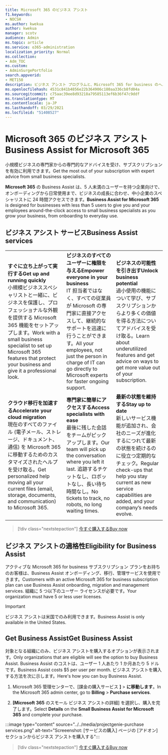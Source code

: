 ```yaml
---
title: Microsoft 365 のビジネス アシスト
f1.keywords:
- NOCSH
ms.author: kwekua
author: kwekua
manager: scotv
audience: Admin
ms.topic: article
ms.service: o365-administration
localization_priority: Normal
ms.collection:
- Adm_TOC
ms.custom:
- AdminSurgePortfolio
search.appverid:
- MET150
description: ビジネス アシスト プログラムと、Microsoft 365 for business のヘルプと使用状況の改善に組織を支援する方法について説明します。
ms.openlocfilehash: 4531c841b4856e22b364906c180aa336cb8fd04a
ms.sourcegitcommit: c75aac39ee8d93218a79585113ef6b36f47c9ddf
ms.translationtype: MT
ms.contentlocale: ja-JP
ms.lasthandoff: 03/29/2021
ms.locfileid: "51408527"
---
```

# <a name="business-assist-for-microsoft-365"></a><span data-ttu-id="2777e-103">Microsoft 365 のビジネス アシスト</span><span class="sxs-lookup"><span data-stu-id="2777e-103">Business Assist for Microsoft 365</span></span>

<span data-ttu-id="2777e-104">小規模ビジネスの専門家からの専門的なアドバイスを受け、サブスクリプションを有効に利用できます。</span><span class="sxs-lookup"><span data-stu-id="2777e-104">Get the most out of your subscription with expert advice from small business specialists.</span></span>

<span data-ttu-id="2777e-105">**Microsoft 365** の Business Assist は、5 人未満のユーザーを持つ企業向けで、オンボーディングから日常使用まで、ビジネスの成長に合わせ、中小企業のスペシャリストに 24 時間アクセスできます。</span><span class="sxs-lookup"><span data-stu-id="2777e-105">**Business Assist for Microsoft 365** is designed for businesses with less than 5 users to give you and your employees around-the-clock access to small business specialists as you grow your business, from onboarding to everyday use.</span></span>

## <a name="business-assist-services"></a><span data-ttu-id="2777e-106">ビジネス アシスト サービス</span><span class="sxs-lookup"><span data-stu-id="2777e-106">Business Assist services</span></span>

||||
|:-----|:-----|:-----|
|<span data-ttu-id="2777e-107">**すぐに立ち上がって実行する**</span><span class="sxs-lookup"><span data-stu-id="2777e-107">**Get up and running quickly**</span></span> <br> <span data-ttu-id="2777e-108">小規模ビジネススペシャリストと一緒に、ビジネスを保護し、プロフェッショナルな外観を提供する Microsoft 365 機能をセットアップします。</span><span class="sxs-lookup"><span data-stu-id="2777e-108">Work with a small business specialist to set up Microsoft 365 features that protect your business and give it a professional look.</span></span> |<span data-ttu-id="2777e-109">**ビジネスのすべてのユーザーに権限を与える**</span><span class="sxs-lookup"><span data-stu-id="2777e-109">**Empower everyone in your business**</span></span> <br> <span data-ttu-id="2777e-110">IT 担当者ではなく、すべての従業員が Microsoft の専門家に直接アクセスして、継続的なサポートを迅速に行うことができます。</span><span class="sxs-lookup"><span data-stu-id="2777e-110">All your employees, not just the person in charge of IT can go directly to Microsoft experts for faster ongoing support.</span></span> |<span data-ttu-id="2777e-111">**ビジネスの可能性を引き出す**</span><span class="sxs-lookup"><span data-stu-id="2777e-111">**Unlock business potential**</span></span> <br> <span data-ttu-id="2777e-112">過小使用の機能について学び、サブスクリプションからより多くの価値を得る方法についてアドバイスを受け取る。</span><span class="sxs-lookup"><span data-stu-id="2777e-112">Learn about underutilized features and get advice on ways to get more value out of your subscription.</span></span> |
|<span data-ttu-id="2777e-113">**クラウド移行を加速する**</span><span class="sxs-lookup"><span data-stu-id="2777e-113">**Accelerate your cloud migration**</span></span> <br> <span data-ttu-id="2777e-114">現在のすべてのファイル (電子メール、ストレージ、ドキュメント、通信) を Microsoft 365 に移動するためのカスタマイズされたヘルプを受け取る。</span><span class="sxs-lookup"><span data-stu-id="2777e-114">Get personalized help moving all your current files (email, storage, documents, and communication) to Microsoft 365.</span></span> |<span data-ttu-id="2777e-115">**専門家に簡単にアクセスする**</span><span class="sxs-lookup"><span data-stu-id="2777e-115">**Access specialists with ease**</span></span> <br> <span data-ttu-id="2777e-116">最後に残した会話をチームがピックアップします。</span><span class="sxs-lookup"><span data-stu-id="2777e-116">Our team will pick up the conversation where you left it last.</span></span> <span data-ttu-id="2777e-117">追跡するチケットなし、ロボットなし、長い待ち時間なし。</span><span class="sxs-lookup"><span data-stu-id="2777e-117">No tickets to track, no robots, no long waiting times.</span></span> |<span data-ttu-id="2777e-118">**最新の状態を維持する**</span><span class="sxs-lookup"><span data-stu-id="2777e-118">**Stay up to date**</span></span> <br> <span data-ttu-id="2777e-119">新しいサービス機能が追加され、会社のニーズが進化するにつれて最新の状態を続けるのに役立つ定期的なチェック。</span><span class="sxs-lookup"><span data-stu-id="2777e-119">Regular check-ups that help you stay current as new service capabilities are added, and your company’s needs evolve.</span></span> |
| | | |

> [!div class="nextstepaction"]
> [<span data-ttu-id="2777e-120">今すぐ購入する</span><span class="sxs-lookup"><span data-stu-id="2777e-120">Buy now</span></span>](https://go.microsoft.com/fwlink/p/?linkid=2158423)

## <a name="eligibility-for-business-assist"></a><span data-ttu-id="2777e-121">ビジネス アシストの適格性</span><span class="sxs-lookup"><span data-stu-id="2777e-121">Eligibility for Business Assist</span></span>

<span data-ttu-id="2777e-122">アクティブな Microsoft 365 for business サブスクリプション プランをお持ちのお客様は、Business Assist オンボーディング、移行、管理サービスを使用できます。</span><span class="sxs-lookup"><span data-stu-id="2777e-122">Customers with an active Microsoft 365 for business subscription plan can use Business Assist onboarding, migration and management services.</span></span> <span data-ttu-id="2777e-123">組織に 5 つ以下のユーザー ライセンスが必要です。</span><span class="sxs-lookup"><span data-stu-id="2777e-123">Your organization must have 5 or less user licenses.</span></span>

> [!IMPORTANT]
> <span data-ttu-id="2777e-124">ビジネス アシストは米国でのみ利用できます。</span><span class="sxs-lookup"><span data-stu-id="2777e-124">Business Assist is only available in the United States.</span></span>

## <a name="get-business-assist"></a><span data-ttu-id="2777e-125">Get Business Assist</span><span class="sxs-lookup"><span data-stu-id="2777e-125">Get Business Assist</span></span>

<span data-ttu-id="2777e-126">対象となる組織にのみ、ビジネス アシストを購入するオプションが表示されます。</span><span class="sxs-lookup"><span data-stu-id="2777e-126">Only organizations that are eligible will see the option to buy Business Assist.</span></span> <span data-ttu-id="2777e-127">Business Assist のコストは、ユーザー 1 人あたり 1 か月あたり 5 ドルです。</span><span class="sxs-lookup"><span data-stu-id="2777e-127">Business Assist costs $5 per user per month.</span></span> <span data-ttu-id="2777e-128">ビジネス アシストを購入する方法を次に示します。</span><span class="sxs-lookup"><span data-stu-id="2777e-128">Here's how you can buy Business Assist.</span></span>

1. <span data-ttu-id="2777e-129">Microsoft 365 管理センターで、[課金の購入サービス **]**  >  **に移動します**。</span><span class="sxs-lookup"><span data-stu-id="2777e-129">In the Microsoft 365 admin center, go to **Billing** > **Purchase services**.</span></span>

2. <span data-ttu-id="2777e-130">**[Microsoft** **365** のスモール ビジネス アシストの詳細] を選択し、購入を完了します。</span><span class="sxs-lookup"><span data-stu-id="2777e-130">Select **Details** on the **Small Business Assist for Microsoft 365** and complete your purchase.</span></span>

:::image type="content" source="../../media/projectgenie-purchase services.png" alt-text="Screeenshot: [サービスの購入] ページの [アドオン] セクションからビジネス アシストを購入する":::

> [!div class="nextstepaction"]
> [<span data-ttu-id="2777e-132">今すぐ購入する</span><span class="sxs-lookup"><span data-stu-id="2777e-132">Buy now</span></span>](https://go.microsoft.com/fwlink/p/?linkid=2158423)
